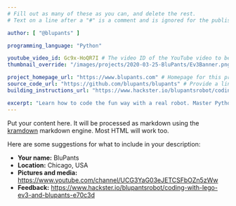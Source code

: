```yaml
---
# Fill out as many of these as you can, and delete the rest.
# Text on a line after a "#" is a comment and is ignored for the published page.

author: [ "@blupants" ]

programming_language: "Python"

youtube_video_id: Gc9x-HoQR7I # The video ID of the YouTube video to be displayed with this post
thumbnail_override: "/images/projects/2020-03-25-BluPants/Ev3Banner.png" # If you don't have a YouTube video (or the video thumbnail isn't good) you can uncomment this line to set your own image for the project. 

project_homepage_url: "https://www.blupants.com" # Homepage for this project
source_code_url: "https://github.com/blupants/blupants" # Provide a link to your code
building_instructions_url: "https://www.hackster.io/blupantsrobot/coding-with-lego-ev3-and-blupants-e70c3d" # how to build the model out of LEGO (*not* how to build the source code)

excerpt: "Learn how to code the fun way with a real robot. Master Python with your Lego EV3 on a free web based coding environment." # A short summary of your project. This can be a sentence or a paragraph, but it's recommended to keep it under 3 sentences.
---
```


Put your content here. It will be processed as markdown using the 
[kramdown](https://kramdown.gettalong.org/syntax.html) markdown engine.
Most HTML will work too.

Here are some suggestions for what to include in your description:

- **Your name:** BluPants
- **Location:** Chicago, USA
- **Pictures and media:** https://www.youtube.com/channel/UCG3YaG03eJETCSFbOZn5zWw
- **Feedback:** https://www.hackster.io/blupantsrobot/coding-with-lego-ev3-and-blupants-e70c3d
